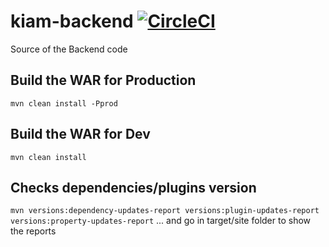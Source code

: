 # kiam-backend [![CircleCI](https://circleci.com/gh/trendev/comptandye-backend.svg?style=svg&circle-token=d43206b685c13578091239ad4c93d81bca3ae4df)](https://circleci.com/gh/trendev/comptandye-backend)
Source of the Backend code

## Build the WAR for Production
`mvn clean install -Pprod`

## Build the WAR for Dev
`mvn clean install`

## Checks dependencies/plugins version
`mvn versions:dependency-updates-report versions:plugin-updates-report versions:property-updates-report`
... and go in target/site folder to show the reports
